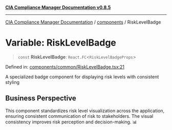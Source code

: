 [**CIA Compliance Manager Documentation v0.8.5**](../../README.md)

***

[CIA Compliance Manager Documentation](../../modules.md) / [components](../README.md) / RiskLevelBadge

# Variable: RiskLevelBadge

> `const` **RiskLevelBadge**: `React.FC`\<`RiskLevelBadgeProps`\>

Defined in: [components/common/RiskLevelBadge.tsx:21](https://github.com/Hack23/cia-compliance-manager/blob/b7c3bc9644fb5b9d82b5b184ba290206da25104b/src/components/common/RiskLevelBadge.tsx#L21)

A specialized badge component for displaying risk levels with consistent styling

## Business Perspective

This component standardizes risk level visualization across the application,
ensuring consistent communication of risk to stakeholders. The visual consistency
improves risk perception and decision-making. 📊
